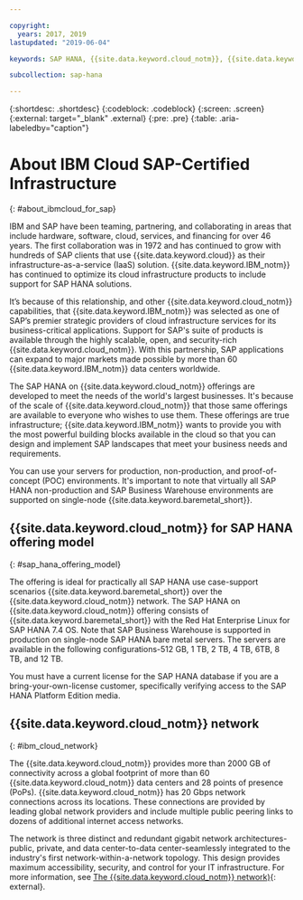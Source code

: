 ```yaml
---

copyright:
  years: 2017, 2019
lastupdated: "2019-06-04"

keywords: SAP HANA, {{site.data.keyword.cloud_notm}}, {{site.data.keyword.baremetal_short}}, BYOL

subcollection: sap-hana

---
```


{:shortdesc: .shortdesc}
{:codeblock: .codeblock}
{:screen: .screen}
{:external: target="_blank" .external}
{:pre: .pre}
{:table: .aria-labeledby="caption"}


# About IBM Cloud SAP-Certified Infrastructure
{: #about_ibmcloud_for_sap}

IBM and SAP have been teaming, partnering, and collaborating in areas that include hardware, software, cloud, services, and financing for over 46 years. The first collaboration was in 1972 and has continued to grow with hundreds of SAP clients that use {{site.data.keyword.cloud}} as their infrastructure-as-a-service (IaaS) solution. {{site.data.keyword.IBM_notm}} has continued to optimize its cloud infrastructure products to include support for SAP HANA solutions.

It’s because of this relationship, and other {{site.data.keyword.cloud_notm}} capabilities, that {{site.data.keyword.IBM_notm}} was selected as one of SAP’s premier strategic providers of cloud infrastructure services for its business-critical applications. Support for SAP's suite of products is available through the highly scalable, open, and security-rich {{site.data.keyword.cloud_notm}}. With this partnership, SAP applications can expand to major markets made possible by more than 60 {{site.data.keyword.IBM_notm}} data centers worldwide.

The SAP HANA on {{site.data.keyword.cloud_notm}} offerings are developed to meet the needs of the world's largest businesses. It's because of the scale of {{site.data.keyword.cloud_notm}} that those same offerings are available to everyone who wishes to use them. These offerings are true infrastructure; {{site.data.keyword.IBM_notm}} wants to provide you with the most powerful building blocks available in the cloud so that you can design and implement SAP landscapes that meet your business needs and requirements.

You can use your servers for production, non-production, and proof-of-concept (POC) environments. It's important to note that virtually all SAP HANA non-production and SAP Business Warehouse environments are supported on single-node {{site.data.keyword.baremetal_short}}.

## {{site.data.keyword.cloud_notm}} for SAP HANA offering model
{: #sap_hana_offering_model}

The offering is ideal for practically all SAP HANA use case-support scenarios {{site.data.keyword.baremetal_short}} over the {{site.data.keyword.cloud_notm}} network. The SAP HANA on {{site.data.keyword.cloud_notm}} offering consists of {{site.data.keyword.baremetal_short}} with the Red Hat Enterprise Linux for SAP HANA 7.4 OS. Note that SAP Business Warehouse is supported in production on single-node SAP HANA bare metal servers. The servers are available in the following configurations-512 GB, 1 TB, 2 TB, 4 TB, 6TB, 8 TB, and 12 TB.

You must have a current license for the SAP HANA database if you are a bring-your-own-license customer, specifically verifying access to the SAP HANA Platform Edition media.

## {{site.data.keyword.cloud_notm}} network
{: #ibm_cloud_network}

The {{site.data.keyword.cloud_notm}} provides more than 2000 GB of connectivity across a global footprint of more than 60 {{site.data.keyword.cloud_notm}} data centers and 28 points of presence (PoPs). {{site.data.keyword.cloud_notm}} has 20 Gbps network connections across its locations. These connections are provided by leading global network providers and include multiple public peering links to dozens of additional internet access networks.

The network is three distinct and redundant gigabit network architectures-public, private, and data center-to-data center-seamlessly integrated to the industry's first network-within-a-network topology. This design provides maximum accessibility, security, and control for your IT infrastructure. For more information, see
[The {{site.data.keyword.cloud_notm}} network)](https://www.ibm.com/cloud/data-centers/){: external}.
